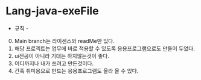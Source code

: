 # Lang-java-exeFile
- 규칙 -
0. Main branch는 라이센스와 readMe만 있다.
1. 해당 프로젝트는 업무에 바로 적용할 수 있도록 응용프로그램으로도 만들어 두었다.
2. ui전공이 아니라 기대는 하지않는것이 좋다.
3. 어디까지나 내가 쓰려고 만든것이다.
4. 간혹 취미용으로 만드는 응용프로그램도 올라 올 수 있다.
